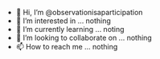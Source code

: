 - 👋 Hi, I’m @observationisaparticipation
- 👀 I’m interested in ... nothing
- 🌱 I’m currently learning ... noting
- 💞️ I’m looking to collaborate on ... nothing
- 📫 How to reach me ... nothing

<!---
observationisaparticipation/observationisaparticipation is a ✨ special ✨ repository because its `README.md` (this file) appears on your GitHub profile.
You can click the Preview link to take a look at your changes.
--->
